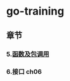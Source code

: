 # go-training

## 章节
### 5.[函数及包调用](https://github.com/colynn-demo/go-training/tree/master/ch05)
### 6.接口 ch06  
